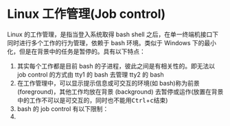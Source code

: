 # Linux 工作管理(Job control)
Linux 的工作管理，是指当登入系统取得 bash shell 之后，在单一终端机接口下同时进行多个工作的行为管理，依赖于 bash 环境。类似于 Windows 下的最小化，但是在背景中的任务是暂停的。具有以下特点：

1. 其实每个工作都是目前 bash 的子进程，彼此之间是有相关性的。即无法以 job control 的方式由 tty1 的 bash 去管理 tty2 的 bash
2. 在工作管理中，可以显示提示信息或可交互的环境(如 bash)称为前景(foreground)，其他工作均放在背景 (background) 去暂停或运作(放置在背景中的工作不可以是可交互的，同时也不能用<kbd>Ctrl</kbd>+<kbd>c</kbd>结束)
3. bash 的 job control 有以下限制：
1.